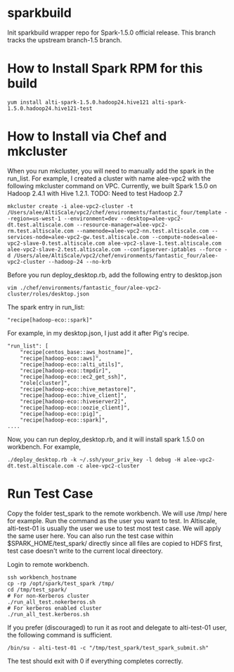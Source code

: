 sparkbuild
==========

Init sparkbuild wrapper repo for Spark-1.5.0 official release.
This branch tracks the upstream branch-1.5 branch.

How to Install Spark RPM for this build
==========
```
yum install alti-spark-1.5.0.hadoop24.hive121 alti-spark-1.5.0.hadoop24.hive121-test
```

How to Install via Chef and mkcluster
==========
When you run mkcluster, you will need to manually add the spark in the run_list.
For example, I created a cluster with name alee-vpc2 with the following mkcluster command on VPC.
Currently, we built Spark 1.5.0 on Hadoop 2.4.1 with Hive 1.2.1. 
TODO: Need to test Hadoop 2.7

```
mkcluster create -i alee-vpc2-cluster -t /Users/alee/AltiScale/vpc2/chef/environments/fantastic_four/template --region=us-west-1 --environment=dev --desktop=alee-vpc2-dt.test.altiscale.com --resource-manager=alee-vpc2-rm.test.altiscale.com --namenode=alee-vpc2-nn.test.altiscale.com --services-node=alee-vpc2-gw.test.altiscale.com --compute-nodes=alee-vpc2-slave-0.test.altiscale.com alee-vpc2-slave-1.test.altiscale.com alee-vpc2-slave-2.test.altiscale.com --configserver-iptables --force -d /Users/alee/AltiScale/vpc2/chef/environments/fantastic_four/alee-vpc2-cluster --hadoop-24 --no-krb
```

Before you run deploy_desktop.rb, add the following entry to desktop.json
```
vim ./chef/environments/fantastic_four/alee-vpc2-cluster/roles/desktop.json
```
The spark entry in run_list:
```
"recipe[hadoop-eco::spark]"
```
For example, in my desktop.json, I just add it after Pig's recipe.
```
"run_list": [
    "recipe[centos_base::aws_hostname]",
    "recipe[hadoop-eco::aws]",
    "recipe[hadoop-eco::alti_utils]",
    "recipe[hadoop-eco::tmpdir]",
    "recipe[hadoop-eco::ec2_get_ssh]",
    "role[cluster]",
    "recipe[hadoop-eco::hive_metastore]",
    "recipe[hadoop-eco::hive_client]",
    "recipe[hadoop-eco::hiveserver2]",
    "recipe[hadoop-eco::oozie_client]",
    "recipe[hadoop-eco::pig]",
    "recipe[hadoop-eco::spark]",
....
```
Now, you can run deploy_desktop.rb, and it will install spark 1.5.0 on workbench. For example,
```
./deploy_desktop.rb -k ~/.ssh/your_priv_key -l debug -H alee-vpc2-dt.test.altiscale.com -c alee-vpc2-cluster
```

Run Test Case
==========
Copy the folder test_spark to the remote workbench. We will use /tmp/ here for example.
Run the command as the user you want to test. In Altiscale, alti-test-01 is usually
the user we use to test most test case. We will apply the same user here. You can also
run the test case within $SPARK_HOME/test_spark/ directly since all files are copied to 
HDFS first, test case doesn't write to the current local direectory.

Login to remote workbench.
```
ssh workbench_hostname
cp -rp /opt/spark/test_spark /tmp/
cd /tmp/test_spark/
# For non-Kerberos cluster
./run_all_test.nokerberos.sh
# For kerberos enabled cluster
./run_all_test.kerberos.sh
```

If you prefer (discouraged) to run it as root and delegate to alti-test-01 user, the following
command is sufficient.
```
/bin/su - alti-test-01 -c "/tmp/test_spark/test_spark_submit.sh"
```

The test should exit with 0 if everything completes correctly.


